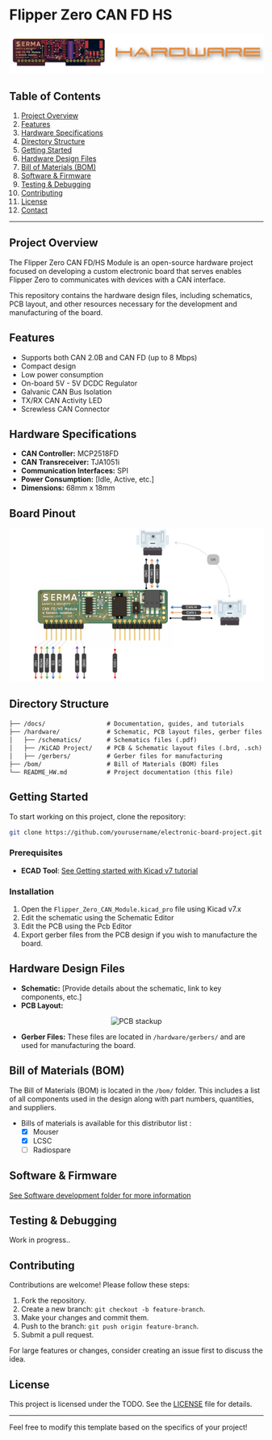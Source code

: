 # Flipper Zero CAN FD HS 

<div align="center">
  <img src="/Pictures/HW_Banner.png" alt="">
</div>

## Table of Contents
1. [Project Overview](#project-overview)
2. [Features](#features)
3. [Hardware Specifications](#hardware-specifications)
4. [Directory Structure](#directory-structure)
5. [Getting Started](#getting-started)
6. [Hardware Design Files](#hardware-design-files)
7. [Bill of Materials (BOM)](#bill-of-materials)
8. [Software & Firmware](#software--firmware)
9. [Testing & Debugging](#testing--debugging)
10. [Contributing](#contributing)
11. [License](#license)
12. [Contact](#contact)

---

## Project Overview

The Flipper Zero CAN FD/HS Module is an open-source hardware project focused on developing a custom electronic board that serves enables Flipper Zero to communicates with devices with a CAN interface. 

This repository contains the hardware design files, including schematics, PCB layout, and other resources necessary for the development and manufacturing of the board.

## Features
  - Supports both CAN 2.0B and CAN FD (up to 8 Mbps)
  - Compact design
  - Low power consumption
  - On-board 5V - 5V DCDC Regulator
  - Galvanic CAN Bus Isolation
  - TX/RX CAN Activity LED
  - Screwless CAN Connector    
 
## Hardware Specifications
- **CAN Controller:** MCP2518FD
- **CAN Transreceiver:** TJA1051i
- **Communication Interfaces:** SPI
- **Power Consumption:** [Idle, Active, etc.]
- **Dimensions:** 68mm x 18mm

## Board Pinout

<div align="center">
  <img src="/Pictures/Connection_wo_Flipper.png" alt="Pinout"  style="width: 700px;">
</div>

## Directory Structure
```
├── /docs/                 # Documentation, guides, and tutorials
├── /hardware/             # Schematic, PCB layout files, gerber files
│   ├── /schematics/       # Schematics files (.pdf)
│   ├── /KiCAD Project/    # PCB & Schematic layout files (.brd, .sch)
│   ├── /gerbers/          # Gerber files for manufacturing
├── /bom/                  # Bill of Materials (BOM) files
└── README_HW.md           # Project documentation (this file)
```

## Getting Started
To start working on this project, clone the repository:
```bash
git clone https://github.com/yourusername/electronic-board-project.git
```

### Prerequisites
- **ECAD Tool**: [ See Getting started with Kicad v7 tutorial](https://docs.kicad.org/7.0/en/getting_started_in_kicad/getting_started_in_kicad.html) 

### Installation
1. Open the `Flipper_Zero_CAN_Module.kicad_pro` file using Kicad v7.x
2. Edit the schematic using the Schematic Editor
3. Edit the PCB using the Pcb Editor
3. Export gerber files from the PCB design if you wish to manufacture the board.

## Hardware Design Files
- **Schematic:** [Provide details about the schematic, link to key components, etc.]
- **PCB Layout:**   

<div align="center">
  <img src="PCB_Stackup.png" alt="PCB stackup"  style="width: 700px;">
</div>

- **Gerber Files:** These files are located in `/hardware/gerbers/` and are used for manufacturing the board.

## Bill of Materials (BOM)

The Bill of Materials (BOM) is located in the `/bom/` folder. This includes a list of all components used in the design along with part numbers, quantities, and suppliers.
- Bills of materials is available for this distributor list : 
  - [x] Mouser
  - [x] LCSC
  - [ ] Radiospare
  
## Software & Firmware
[See Software development folder for more information](https://example.com/redirect) 

## Testing & Debugging
Work in progress..  

## Contributing
Contributions are welcome! Please follow these steps:
1. Fork the repository.
2. Create a new branch: `git checkout -b feature-branch`.
3. Make your changes and commit them.
4. Push to the branch: `git push origin feature-branch`.
5. Submit a pull request.

For large features or changes, consider creating an issue first to discuss the idea.

## License
This project is licensed under the TODO. See the [LICENSE](LICENSE) file for details.

---

Feel free to modify this template based on the specifics of your project!